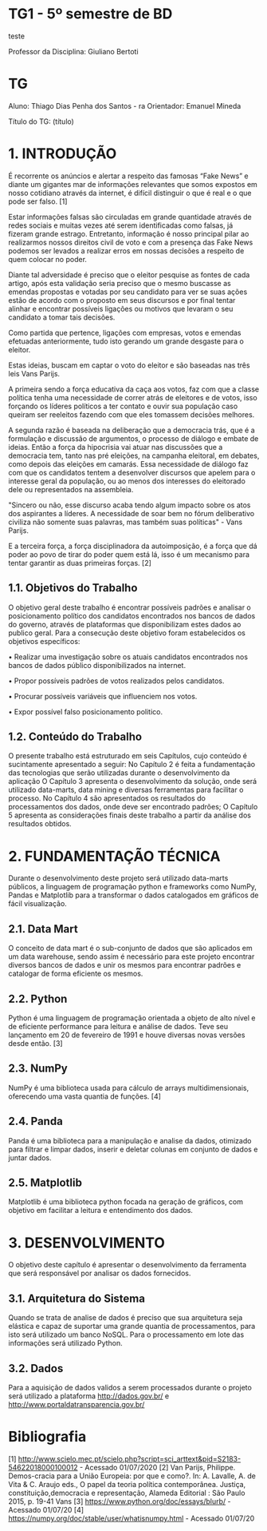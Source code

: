 # TG1 - 5º semestre de BD

 
teste

Professor da Disciplina: Giuliano Bertoti 

 

# TG

 

Aluno: Thiago Dias Penha dos Santos - ra
Orientador: Emanuel Mineda

 

Título do TG: (título)

 


 
# 1.	INTRODUÇÃO


É recorrente os anúncios e alertar a respeito das famosas “Fake News” e diante um gigantes mar de informações relevantes que somos expostos em nosso cotidiano através da internet, é difícil distinguir o que é real e o que pode ser falso. [1]

Estar informações falsas são circuladas em grande quantidade através de redes sociais e muitas vezes até serem identificadas como falsas, já fizeram grande estrago.
Entretanto, informação é nosso principal pilar ao realizarmos nossos direitos civil de voto e com a presença das Fake News podemos ser levados a realizar erros em nossas decisões a respeito de quem colocar no poder.

Diante tal adversidade é preciso que o eleitor pesquise as fontes de cada artigo, após esta validação seria preciso que o mesmo buscasse as emendas propostas e votadas por seu candidato para ver se suas ações estão de acordo com o proposto em seus discursos e por final tentar alinhar e encontrar possíveis ligações ou motivos que levaram o seu candidato a tomar tais decisões.

Como partida que pertence, ligações com empresas, votos e emendas efetuadas anteriormente, tudo isto gerando um grande desgaste para o eleitor.

Estas ideias, buscam em captar o voto do eleitor e são baseadas nas três leis Vans Parijs.

A primeira sendo a força educativa da caça aos votos, faz com que a classe política tenha uma necessidade de correr atrás de eleitores e de votos, isso forçando os líderes políticos a ter contato e ouvir sua população caso queiram ser reeleitos fazendo com que eles tomassem decisões melhores. 

A segunda razão é baseada na deliberação que a democracia trás, que é a formulação e discussão de argumentos, o processo de diálogo e embate de ideias. Então a força da hipocrisia vai atuar nas discussões que a democracia tem, tanto nas pré eleições, na campanha eleitoral, em debates, como depois das eleições em camarás. Essa necessidade de diálogo faz com que os candidatos tentem a desenvolver discursos que apelem para o interesse geral da população, ou ao menos dos interesses do eleitorado dele ou representados na assembleia. 

"Sincero ou não, esse discurso acaba tendo algum impacto sobre os atos dos aspirantes a líderes. A necessidade de soar bem no fórum deliberativo civiliza não somente suas palavras, mas também suas políticas" - Vans Parijs.

E a terceira força, a força disciplinadora da autoimposição, é a força que dá poder ao povo de tirar do poder quem está lá, isso é um mecanismo para tentar garantir as duas primeiras forças. [2]

## 1.1. Objetivos do Trabalho 
O objetivo geral deste trabalho é encontrar possíveis padrões e analisar o posicionamento político dos candidatos encontrados nos bancos de dados do governo, através de plataformas que disponibilizam estes dados ao publico geral.
Para a consecução deste objetivo foram estabelecidos os objetivos específicos:

•	Realizar uma investigação sobre os atuais candidatos encontrados nos bancos de dados público disponibilizados na internet.

•	Propor possíveis padrões de votos realizados pelos candidatos.

•	Procurar possíveis variáveis que influenciem nos votos.

•	Expor possível falso posicionamento politico.


## 1.2. Conteúdo do Trabalho
O presente trabalho está estruturado em seis Capítulos, cujo conteúdo é sucintamente apresentado a seguir:
No Capítulo 2 é feita a fundamentação das tecnologias que serão utilizadas durante o desenvolvimento da aplicação
O Capítulo 3 apresenta o desenvolvimento da solução, onde será utilizado data-marts, data mining e diversas ferramentas para facilitar o processo.
No Capítulo 4 são apresentados os resultados do processamentos dos dados, onde deve ser encontrado padrões;
O Capítulo 5 apresenta as considerações finais  deste trabalho a partir da análise dos resultados obtidos.

# 2. FUNDAMENTAÇÃO TÉCNICA
Durante o desenvolvimento deste projeto será utilizado data-marts públicos, a linguagem de programação python e frameworks como NumPy, Pandas e Matplotlib para a transformar o dados catalogados em gráficos de fácil visualização.

## 2.1. Data Mart
O conceito de data mart é o sub-conjunto de dados que são aplicados em um data warehouse, sendo assim é necessário para este projeto encontrar diversos bancos de dados e unir os mesmos para encontrar padrões e catalogar de forma eficiente os mesmos.

## 2.2. Python
Python é uma linguagem de programação orientada a objeto de alto nível e de eficiente performance para leitura e análise de dados. Teve seu lançamento em 20 de fevereiro de 1991 e houve diversas novas versões desde então. [3]

## 2.3. NumPy
NumPy é uma biblioteca usada para cálculo de arrays multidimensionais, oferecendo uma vasta quantia de funções. [4]

## 2.4. Panda
Panda é uma biblioteca para a manipulação e analise da dados, otimizado para filtrar e limpar dados, inserir e deletar colunas em conjunto de dados e juntar dados.

## 2.5. Matplotlib
Matplotlib é uma biblioteca python focada na geração de gráficos, com objetivo em facilitar a leitura e entendimento dos dados.


# 3. DESENVOLVIMENTO
O objetivo deste capítulo é apresentar o desenvolvimento da ferramenta que será responsável por analisar os dados fornecidos.

## 3.1. Arquitetura do Sistema
Quando se trata de analise de dados é preciso que sua arquitetura seja elástica e capaz de suportar uma grande quantia de processamentos, para isto será utilizado um banco NoSQL.
Para o processamento em lote das informações será utilizado Python.

## 3.2. Dados
Para a aquisição de dados validos a serem processados durante o projeto será utilizado a plataforma http://dados.gov.br/ e http://www.portaldatransparencia.gov.br/

# Bibliografia
[1] http://www.scielo.mec.pt/scielo.php?script=sci_arttext&pid=S2183-54622018000100012 - Acessado 01/07/2020
[2] Van Parijs, Philippe. Demos-cracia para a União Europeia: por que e como?. In: A. Lavalle, A. de Vita & C. Araujo eds., O papel da teoria política contemporânea. Justiça, constituição,democracia e representação, Alameda Editorial  : São Paulo 2015, p. 19-41 Vans
[3] https://www.python.org/doc/essays/blurb/ - Acessado 01/07/20
[4] https://numpy.org/doc/stable/user/whatisnumpy.html - Acessado 01/07/20

